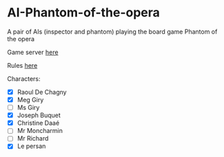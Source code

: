# AI-Phantom-of-the-opera
A pair of AIs (inspector and phantom) playing the board game Phantom of the opera

Game server [here](https://github.com/nlehir/phantom_opera)

Rules [here](http://www.hurricangames.com/datapdf/device/le-fantome-de-l-opera_rules_fr.pdf)


Characters:  
- [x] Raoul De Chagny
- [x] Meg Giry
- [ ] Ms Giry
- [x] Joseph Buquet
- [x] Christine Daaé
- [ ] Mr Moncharmin
- [ ] Mr Richard
- [x] Le persan
